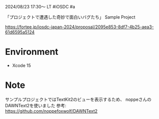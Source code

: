 2024/08/23 17:30〜 LT #iOSDC #a

「プロジェクトで遭遇した奇妙で面白いバグたち」
Sample Project

https://fortee.jp/iosdc-japan-2024/proposal/2095e853-8df7-4b25-aea3-61d6595a5124

# Environment
- Xcode 15

# Note
サンプルプロジェクトではTextKit2のビューを表示するため、
noppeさんのDAWNText2を使いました
参考: https://github.com/noppefoxwolf/DAWNText2
